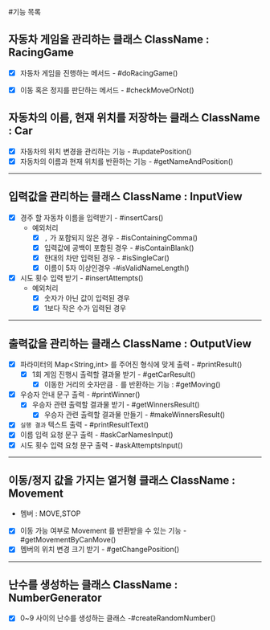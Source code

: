 #기능 목록

## 자동차 게임을 관리하는 클래스 ClassName : RacingGame
- [x] 자동차 게임을 진행하는 메서드 - #doRacingGame()
- [x] 이동 혹은 정지를 판단하는 메서드 - #checkMoveOrNot()


## 자동차의 이름, 현재 위치를 저장하는 클래스 ClassName : Car
- [x] 자동차의 위치 변경을 관리하는 기능 - #updatePosition()
- [x] 자동차의 이름과 현재 위치를 반환하는 기능 - #getNameAndPosition()
---
## 입력값을 관리하는 클래스 ClassName : InputView
- [x] 경주 할 자동차 이름을 입력받기 - #insertCars()
  - 예외처리
    - [x] `,` 가 포함되지 않은 경우 - #isContainingComma()
    - [x] 입력값에 공백이 포함된 경우 - #isContainBlank()
    - [x] 한대의 차만 입력된 경우 - #isSingleCar()
    - [x] 이름이 5자 이상인경우 -#isValidNameLength()
- [x] 시도 횟수 입력 받기 - #insertAttempts()
  - 예외처리
    - [x] 숫자가 아닌 값이 입력된 경우
    - [x] 1보다 작은 수가 입력된 경우
---
## 출력값을 관리하는 클래스 ClassName : OutputView
- [x] 파라미터의 Map<String,int> 를 주어진 형식에 맞게 출력 - #printResult()
  - [x] 1회 게임 진행시 출력할 결과물 받기 - #getCarResult()
    - [x] 이동한 거리의 숫자만큼 `-` 를 반환하는 기능 : #getMoving()
- [x] 우승자 안내 문구 출력 - #printWinner()
  - [x] 우승자 관련 출력할 결과물 받기 - #getWinnersResult()
    - [x] 우승자 관련 출력할 결과물 만들기 - #makeWinnersResult()
- [x] `실행 결과` 텍스트 출력 - #printResultText()
- [x] 이름 입력 요청 문구 출력 - #askCarNamesInput()
- [x] 시도 횟수 입력 요청 문구 출력 - #askAttemptsInput()
---
## 이동/정지 값을 가지는 열거형 클래스 ClassName : Movement
- 멤버 : MOVE,STOP
- [x] 이동 가능 여부로 Movement 를 반환받을 수 있는 기능 - #getMovementByCanMove()
- [x] 멤버의 위치 변경 크기 받기 - #getChangePosition()
---
## 난수를 생성하는 클래스 ClassName : NumberGenerator
- [x] 0~9 사이의 난수를 생성하는 클래스 -#createRandomNumber()
